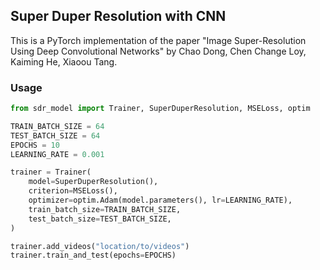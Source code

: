 ## Super Duper Resolution with CNN

This is a PyTorch implementation of the paper "Image Super-Resolution Using Deep Convolutional Networks" by Chao Dong, Chen Change Loy, Kaiming He, Xiaoou Tang.

### Usage
```python
from sdr_model import Trainer, SuperDuperResolution, MSELoss, optim

TRAIN_BATCH_SIZE = 64
TEST_BATCH_SIZE = 64
EPOCHS = 10
LEARNING_RATE = 0.001

trainer = Trainer(
    model=SuperDuperResolution(),
    criterion=MSELoss(),
    optimizer=optim.Adam(model.parameters(), lr=LEARNING_RATE),
    train_batch_size=TRAIN_BATCH_SIZE,
    test_batch_size=TEST_BATCH_SIZE,
)

trainer.add_videos("location/to/videos")
trainer.train_and_test(epochs=EPOCHS)
```
